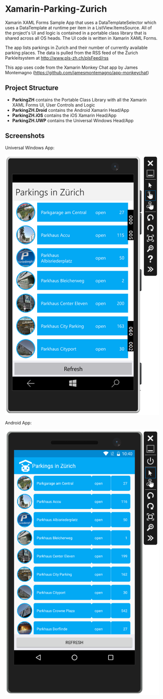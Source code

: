# Xamarin-Parking-Zurich

Xamarin XAML Forms Sample App that uses a DataTemplateSelector which uses a DataTemplate at runtime per item in a ListView.ItemsSource. All of the project's UI and logic is contained in a portable class library that is shared across all OS heads. The UI code is written in Xamarin XAML Forms.

The app lists parkings in Zurich and their number of currently available parking places. The data is pulled from the RSS feed of the Zurich Parkleitsystem at http://www.pls-zh.ch/plsFeed/rss

This app uses code from the Xamarin Monkey Chat app by James Montemagno (https://github.com/jamesmontemagno/app-monkeychat)

## Project Structure

- **ParkingZH** contains the Portable Class Library with all the Xamarin XAML Forms UI, User Controls and Logic
- **ParkingZH.Droid** contains the Android Xamarin Head/App
- **ParkingZH.iOS** contains the iOS Xamarin Head/App
- **ParkingZH.UWP** contains the Universal Windows Head/App

## Screenshots

Universal Windows App:

![Universal Windows App](https://github.com/TechPreacher/Xamarin-Parking-Zurich/blob/master/images/windowsuniversal-screen.png)

Android App:

![Android App](https://github.com/TechPreacher/Xamarin-Parking-Zurich/blob/master/images/android-screen.png)
